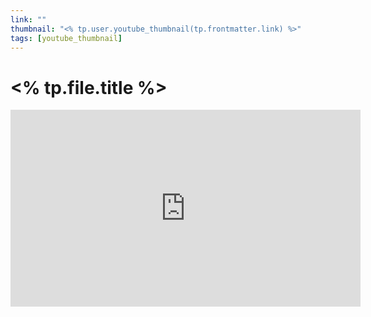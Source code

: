 ```yaml
---
link: ""
thumbnail: "<% tp.user.youtube_thumbnail(tp.frontmatter.link) %>"
tags: [youtube_thumbnail]
---
```

# <% tp.file.title %>

<iframe width=560 height=315 frameborder=0 src="https://www.youtube.com/embed/<% tp.user.youtube_embed(tp.frontmatter.link) %>">